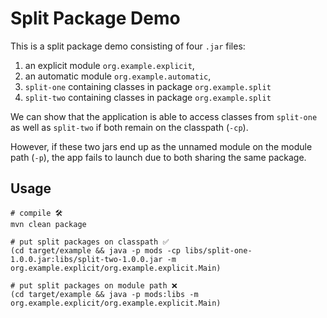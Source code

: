 # Split Package Demo

This is a split package demo consisting of four `.jar` files:
1. an explicit module `org.example.explicit`,
2. an automatic module `org.example.automatic`,
3. `split-one` containing classes in package `org.example.split` 
3. `split-two` containing classes in package `org.example.split`

We can show that the application is able to access classes from `split-one` as well as `split-two`
if both remain on the classpath (`-cp`).

However, if these two jars end up as the unnamed module on the module path (`-p`), the app fails to
launch due to both sharing the same package.

## Usage

```
# compile 🛠
mvn clean package

# put split packages on classpath ✅
(cd target/example && java -p mods -cp libs/split-one-1.0.0.jar:libs/split-two-1.0.0.jar -m org.example.explicit/org.example.explicit.Main)

# put split packages on module path ❌
(cd target/example && java -p mods:libs -m org.example.explicit/org.example.explicit.Main)
```